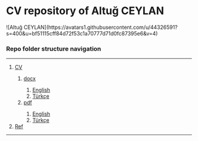 <h1>CV repository of Altuğ CEYLAN</h1>
![Altuğ CEYLAN](https://avatars1.githubusercontent.com/u/44326591?s=400&u=bf51115cff84d72f53c1a70777d71d0fc87395e6&v=4)
<h3>Repo folder structure navigation</h3>

<hr>

<ol>
	<li><a href="./CV">CV</a></li>
	<ol>
		<li><a href="./CV/docx">docx</a></li>
		<ol>
			<li><a href="./CV/docx/English">English</a></li>
			<li><a href="./CV/docx/Türkçe">Türkçe</a></li>
		</ol>
		<li><a href="./CV/pdf">pdf</a></li>
		<ol>
			<li><a href="./CV/pdf/English">English</a></li>
			<li><a href="./CV/pdf/Türkçe">Türkçe</a></li>
		</ol>
	</ol>
	<li class="list-group-item"><a href="./Ref">Ref</a></li>
</ol>

<hr>